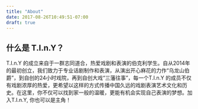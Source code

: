 ```yaml
---
title: "About"
date: 2017-08-26T10:49:51-07:00
draft: true
---
```


## 什么是 T.I.n.Y？
T.I.n.Y 的成立来自于一群志同道合，热爱戏剧和表演的伯克利学生。自从2014年的最初创立，我们致力于专业话剧制作和表演，从演出开心麻花的力作“乌龙山伯爵”，到自创的24小时戏院，再到自创大戏“三藩往事”，每一个T.I.n.Y 的成员不仅有戏剧浓厚的热爱，更希望以这样的方式传播中国久远的戏剧表演艺术文化和历史。在这里，你不仅可以找到家一般的温暖，更能有机会实现自己表演的梦想。加入T.I.n.Y, 你也可以是主角！


